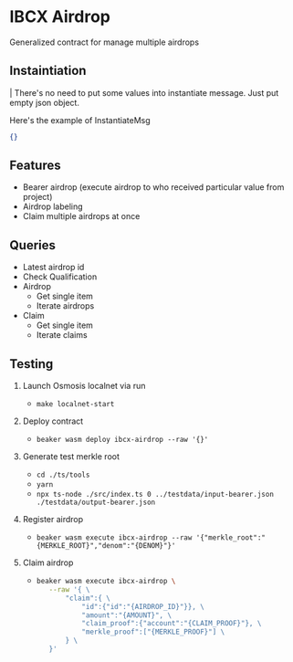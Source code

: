 # IBCX Airdrop

Generalized contract for manage multiple airdrops

## Instaintiation

| There's no need to put some values into instantiate message. Just put empty json object.

Here's the example of InstantiateMsg

```json
{}
```

## Features

- Bearer airdrop (execute airdrop to who received particular value from project)
- Airdrop labeling
- Claim multiple airdrops at once

## Queries

- Latest airdrop id
- Check Qualification
- Airdrop
  - Get single item
  - Iterate airdrops
- Claim
  - Get single item
  - Iterate claims

## Testing

1. Launch Osmosis localnet via run
   - `make localnet-start`
2. Deploy contract
   - `beaker wasm deploy ibcx-airdrop --raw '{}'`
3. Generate test merkle root
   - `cd ./ts/tools`
   - `yarn`
   - `npx ts-node ./src/index.ts 0 ../testdata/input-bearer.json ./testdata/output-bearer.json`
4. Register airdrop
   - `beaker wasm execute ibcx-airdrop --raw '{"merkle_root":"{MERKLE_ROOT}","denom":"{DENOM}"}'`
5. Claim airdrop

   - ```bash
     beaker wasm execute ibcx-airdrop \
        --raw '{ \
            "claim":{ \
                "id":{"id":"{AIRDROP_ID}"}}, \
                "amount":"{AMOUNT}", \
                "claim_proof":{"account":"{CLAIM_PROOF}"}, \
                "merkle_proof":["{MERKLE_PROOF}"] \
            } \
        }'
     ```
